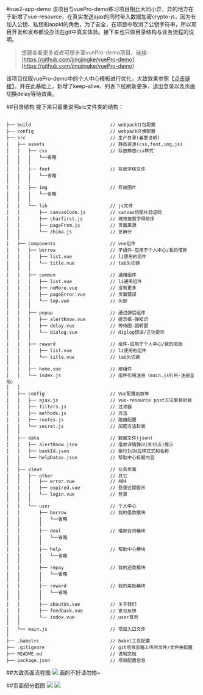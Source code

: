 #vue2-app-demo
该项目与vuePro-demo练习项目相比大同小异，异的地方在于新增了vue-resource，在真实发送ajax的同时带入数据加密crypto-js，因为有加入公钥、私钥和appId的角色，为了安全，在项目中取消了公钥字符串，所以项目开发和发布都没办法在git中真实体验。接下来也只做目录结构与业务流程的说明。

> 想要查看更多或者可移步至vuePro-demo项目，链接:[https://github.com/jingjingke/vuePro-demo](https://github.com/jingjingke/vuePro-demo)

该项目仅取vuePro-demo中的个人中心模板进行优化，大致效果参照【[点击链接](https://jingjingke.github.io/vuePro-demo/dist/index.html#/user/)】。并在此基础上，新增了keep-alive、列表下拉刷新更多、退出登录以及页面切换delay等待效果。

##目录结构
接下来只着重说明src文件夹的结构：

```pre

├── build                             // webpack打包配置
├── config                            // webpack环境配置
├── src                               // 生产目录(着重说明)
│   ├── assets                        // 静态资源(css,font,img,js)
│   │   ├── css                       // 存放静态css样式
│   │   │   └──省略
│   │   │
│   │   ├── font                      // 存放字体文件
│   │   │   └──省略
│   │   │
│   │   ├── img                       // 存放图片
│   │   │   └──省略
│   │   │
│   │   └── lib                       // js文件
│   │       ├── canvasCode.js         // canvas仿图片验证码       
│   │       ├── charfirst.js          // 城市按首字母排序
│   │       ├── pageFrom.js           // 页面来源
│   │       └── zhima.js              // 芝麻分
│   │
│   ├── components                    // vue组件
│   │   ├── borrow                    // 子组件-应用于个人中心/我的借款 
│   │   │   ├── list.vue              // li使用的组件
│   │   │   └── title.vue             // tab头切换
│   │   │
│   │   ├── common                    // 通用组件
│   │   │   ├── list.vue              // li通用组件
│   │   │   ├── noMore.vue            // 没有更多
│   │   │   ├── pageError.vue         // 页面错误
│   │   │   └── top.vue               // 头部
│   │   │
│   │   ├── popup                     // 通过弹层组件
│   │   │   ├── alertKnow.vue         // 提示框-弹知识
│   │   │   ├── delay.vue             // 等待图-圆转圈
│   │   │   └── dialog.vue            // diglog错误/正功提示
│   │   │
│   │   ├── reward                    // 组件-应用于个人中心/我的奖励
│   │   │   ├── list.vue              // li使用的组件
│   │   │   └── title.vue             // tab头切换
│   │   │
│   │   ├── home.vue                  // 根组件
│   │   └── index.js                  // 组件引用注册（main.js引用-注册全局）
│   │
│   ├── config                        // Vue配置函数等
│   │   ├── ajax.js                   // vue-resource post方法重装封装
│   │   ├── filters.js                // 过滤器
│   │   ├── methods.js                // 方法
│   │   ├── routes.js                 // 路由配置
│   │   └── secret.js                 // 加密方法封装
│   │
│   ├── data                          // 数据文件(json)
│   │   ├── alertKnow.json            // 借款详情弹出(知识点)提示
│   │   ├── bankId.json               // 银行Id对应样式式和名称
│   │   └── helpDatas.json            // 帮助中心标题内容
│   │
│   ├── views                         // 业务页面
│   │   ├── other                     // 其它
│   │   │   ├── error.vue             // 404
│   │   │   ├── expired.vue           // 登录过期提示 
│   │   │   └── login.vue             // 登录 
│   │   │
│   │   └── user                      // 个人中心
│   │       ├── borrow                // 我的借款模块
│   │       │   └──省略
│   │       │
│   │       ├── deal                  // 借款合同模块
│   │       │   └──省略
│   │       │
│   │       ├── help                  // 帮助中心模块
│   │       │   └──省略
│   │       │
│   │       ├── repay                 // 我的还款模块
│   │       │   └──省略
│   │       │
│   │       ├── reward                // 我的奖励模块
│   │       │   └──省略
│   │       │
│   │       ├── aboutUs.vue           // 关于我们
│   │       ├── feedback.vue          // 意见反馈
│   │       └── index.vue             // user首页
│   │
│   └── main.js                       // 项目入口文件
│
├── .babelrc                          // babel工具配置
├── .gitignore                        // git项目忽略上传的文件/文件夹配置
├── README.md                         // 说明文档
├── package.json                      // 项目配置信息

```

##大致页面流程图
![](http://www.jingjingke.com/uploads/allimg/170213/processon.png)
画的不好请勿拍~

##页面部分截图
![](http://www.jingjingke.com/uploads/allimg/170213/vue-pic1.gif)
![](http://www.jingjingke.com/uploads/allimg/170213/vue-pic2.gif)